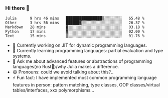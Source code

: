 
### Hi there 👋

<!--START_SECTION:waka-->
```text
Julia      9 hrs 46 mins   ████████████████▒░░░░░░░░   65.48 % 
Other      3 hrs 56 mins   ██████▓░░░░░░░░░░░░░░░░░░   26.37 % 
Markdown   28 mins         ▓░░░░░░░░░░░░░░░░░░░░░░░░   03.18 % 
Python     17 mins         ▓░░░░░░░░░░░░░░░░░░░░░░░░   02.00 % 
Text       15 mins         ▒░░░░░░░░░░░░░░░░░░░░░░░░   01.76 % 
```
<!--END_SECTION:waka-->

- 🔭 Currently working on JIT for dynamic programming languages.
- 🌱 Currently learning programming languages: partial evaluation and type systems.
- 💬 Ask me about advanced features or abstractions of programming languages(no Rust🤔)/why Julia makes a difference.
- 😄 Pronouns: could we avoid talking about this?..
- ⚡ Fun fact: I have implemented most common programming language features in person: pattern matching, type classes, OOP classes/virtual tables/interfaces, xxx polymorphisms...

<!--
**thautwarm/thautwarm** is a ✨ _special_ ✨ repository because its `README.md` (this file) appears on your GitHub profile.

Here are some ideas to get you started:

- 🔭 I’m currently working on ...
- 🌱 I’m currently learning ...
- 👯 I’m looking to collaborate on ...
- 🤔 I’m looking for help with ...
- 💬 Ask me about ...
- 📫 How to reach me: ...
- 😄 Pronouns: ...
- ⚡ Fun fact: ...
-->
